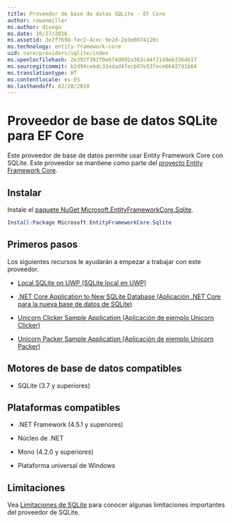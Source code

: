 ```yaml
---
title: Proveedor de base de datos SQLite - EF Core
author: rowanmiller
ms.author: divega
ms.date: 10/27/2016
ms.assetid: 3e2f7698-fec2-4cec-9e2d-2e3e0074120c
ms.technology: entity-framework-core
uid: core/providers/sqlite/index
ms.openlocfilehash: 2e392f382f0e6f4d092a362c44f2149eb336db17
ms.sourcegitcommit: b2d94cebdc32edad4fecb07e53fece66437d1b04
ms.translationtype: HT
ms.contentlocale: es-ES
ms.lasthandoff: 02/28/2018
---
```

# <a name="sqlite-ef-core-database-provider"></a>Proveedor de base de datos SQLite para EF Core

Este proveedor de base de datos permite usar Entity Framework Core con SQLite. Este proveedor se mantiene como parte del [proyecto Entity Framework Core](https://github.com/aspnet/EntityFrameworkCore).

## <a name="install"></a>Instalar

Instale el [paquete NuGet Microsoft.EntityFrameworkCore.Sqlite](https://www.nuget.org/packages/Microsoft.EntityFrameworkCore.Sqlite/).

``` powershell
Install-Package Microsoft.EntityFrameworkCore.Sqlite
```

## <a name="get-started"></a>Primeros pasos

Los siguientes recursos le ayudarán a empezar a trabajar con este proveedor.
* [Local SQLite on UWP (SQLite local en UWP)](../../get-started/uwp/getting-started.md)

* [.NET Core Application to New SQLite Database (Aplicación .NET Core para la nueva base de datos de SQLite)](../../get-started/netcore/new-db-sqlite.md)

* [Unicorn Clicker Sample Application (Aplicación de ejemplo Unicorn Clicker)](https://github.com/rowanmiller/UnicornStore/tree/master/UnicornClicker/UWP)

* [Unicorn Packer Sample Application (Aplicación de ejemplo Unicorn Packer)](https://github.com/rowanmiller/UnicornStore/tree/master/UnicornPacker)

## <a name="supported-database-engines"></a>Motores de base de datos compatibles

* SQLite (3.7 y superiores)

## <a name="supported-platforms"></a>Plataformas compatibles

* .NET Framework (4.5.1 y superiores)

* Núcleo de .NET

* Mono (4.2.0 y superiores)

* Plataforma universal de Windows

## <a name="limitations"></a>Limitaciones

Vea [Limitaciones de SQLite](limitations.md) para conocer algunas limitaciones importantes del proveedor de SQLite.
